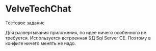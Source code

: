 # VelveTechChat
Тестовое задание 

Для развертывания приложения, по идее ничего особенного не требуется.
Используется встроенная БД Sql Server CE. Поэтому в конфиге ничего менять не надо.
